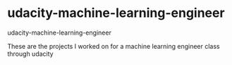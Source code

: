# udacity-machine-learning-engineer
udacity-machine-learning-engineer

These are the projects I worked on for a machine learning engineer class through udacity
